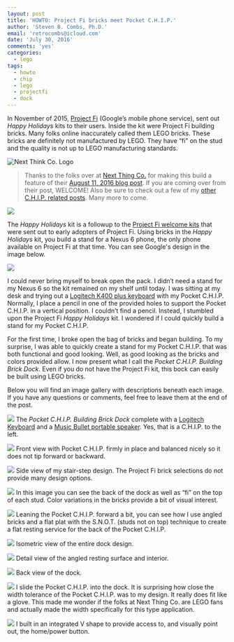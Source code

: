 ```yaml
---
layout: post
title: 'HOWTO: Project Fi bricks meet Pocket C.H.I.P.'
author: 'Steven B. Combs, Ph.D.'
email: 'retrocombs@icloud.com'
date: 'July 30, 2016'
comments: 'yes'
categories:
  - lego
tags:
  - howto
  - chip
  - lego
  - projectfi
  - dock
---
```


In November of 2015, [Project Fi][1] (Google’s mobile phone service), sent out *Happy Holidays* kits to their users. Inside the kit were Project Fi building bricks. Many folks online inaccurately called them LEGO bricks. These bricks are definitely not manufactured by LEGO. They have “fi” on the stud and the quality is not up to LEGO manufacturing standards.

![Next Think Co. Logo](https://cdn.shopify.com/s/files/1/1065/9514/t/15/assets/ntclogo.png?752585561207401692)

> Thanks to the folks over at [Next Thing Co.][6] for making this build a feature of their [August 11, 2016 blog post][7]. If you are coming over from their post, WELCOME! Also be sure to check out a few of my [other C.H.I.P. related posts](/embedded.html). Many more to come.

![][image-1]

The *Happy Holidays* kit is a followup to the [Project Fi welcome kits][2] that were sent out to early adopters of Project Fi. Using bricks in the *Happy Holidays* kit, you build a stand for a Nexus 6 phone, the only phone available on Project Fi at that time. You can see Google's design in the image below.

![][image-2]

I could never bring myself to break open the pack. I didn’t need a stand for my Nexus 6 so the kit remained on my shelf until today. I was sitting at my desk and trying out a [Logitech K400 plus keyboard][3] with my Pocket C.H.I.P. Normally, I place a pencil in one of the provided holes to support the Pocket C.H.I.P. in a vertical position. I couldn’t find a pencil. Instead, I stumbled upon the Project Fi *Happy Holidays* kit. I wondered if I could quickly build a stand for my Pocket C.H.I.P.

For the first time, I broke open the bag of bricks and began building. To my surprise, I was able to quickly create a stand for my Pocket C.H.I.P. that was both functional and good looking. Well, as good looking as the bricks and colors provided allow. I now present what I call the *Pocket C.H.I.P. Building Brick Dock*. Even if you do not have the Project Fi kit, this bock can easily be built using LEGO bricks.

Below you will find an image gallery with descriptions beneath each image. If you have any questions or comments, feel free to leave them at the end of the post.

![][image-3]
The *Pocket C.H.I.P. Building Brick Dock* complete with a [Logitech Keyboard][4] and a [Music Bullet portable speaker][5]. Yes, that is a C.H.I.P. to the left.

![][image-4]
Front view with Pocket C.H.I.P. firmly in place and balanced nicely so it does not tip forward or backward.

![][image-5]
Side view of my stair-step design. The Project Fi brick selections do not provide many design options.

![][image-6]
In this image you can see the back of the dock as well as “fi” on the top of each stud. Color variations in the bricks provide a bit of visual interest.

![][image-7]
Leaning the Pocket C.H.I.P. forward a bit, you can see how I use angled bricks and a flat plat with the S.N.O.T. (studs not on top) technique to create a flat resting service for the back of the Pocket C.H.I.P.

![][image-8]
Isometric view of the entire dock design.

![][image-9]
Detail view of the angled resting surface and interior.

![][image-10]
Back view of the dock.

![][image-11]
I slide the Pocket C.H.I.P. into the dock. It is surprising how close the width tolerance of the Pocket C.H.I.P. was to my design. It really does fit like a glove. This made me wonder if the folks at Next Thing Co. are LEGO fans and actually made the width specifically for this type application.

![][image-12]
I built in an integrated V shape to provide access to, and visually point out, the home/power button.

[1]:	http://fi.google.com
[2]:	/android/2015/06/27/google-fi-welcome-pack.html
[3]:	http://amzn.to/2alx7Y5
[4]:	http://amzn.to/2alx7Y5
[5]:	http://amzn.to/2acE2Dv
[6]:	https://www.nextthing.co/
[7]:	http://blog.nextthing.co/pocketc-h-i-p-community-projects-a-pokemon-go-trainer-bot-a-drawing-robot-a-brick-built-stand/

[image-1]: /images/posts/chip/dock1.jpg
[image-2]: /images/posts/chip/dock2.jpg
[image-3]: /images/posts/chip/dock3.jpg
[image-4]: /images/posts/chip/dock4.jpg
[image-5]: /images/posts/chip/dock5.jpg
[image-6]: /images/posts/chip/dock6.jpg
[image-7]: /images/posts/chip/dock7.jpg
[image-8]: /images/posts/chip/dock8.jpg
[image-9]: /images/posts/chip/dock9.jpg
[image-10]:	/images/posts/chip/dock10.jpg
[image-11]:	/images/posts/chip/dock11.jpg
[image-12]: /images/posts/chip/dock12.jpg
